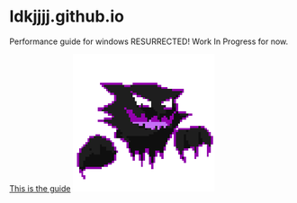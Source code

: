 # Idkjjjj.github.io
Performance guide for windows
RESURRECTED! Work In Progress for now.

[This is the guide](https://idkjjjj.github.io/)
![](https://github.com/Idkjjjj/Idkjjjj.github.io/blob/main/spin-haunter.gif)
